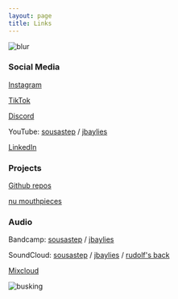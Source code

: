 ```yaml
---
layout: page
title: Links
---
```


![blur](../images/john1.jpg)

### Social Media

[Instagram](https://www.instagram.com/sousasteps)

[TikTok](https://www.tiktok.com/@sousastep)

[Discord](https://discord.gg/qNbP6pKU)

YouTube: [sousastep](https://www.youtube.com/@sousastep) 
/ [jbaylies](https://www.youtube.com/@jbaylies)

[LinkedIn](https://www.linkedin.com/in/johnbaylies/)

### Projects

[Github repos](https://github.com/jbaylies)

[nu mouthpieces](https://numouthpieces.com/)

### Audio

Bandcamp: [sousastep](https://sousastep.bandcamp.com) / [jbaylies](https://bandcamp.com/sousastep)

SoundCloud: [sousastep](https://soundcloud.com/sousastep) / [jbaylies](https://soundcloud.com/jbaylies) / [rudolf's back](https://soundcloud.com/rudolfs-back)

[Mixcloud](https://www.mixcloud.com/john-baylies)

![busking](../images/subway.png)



